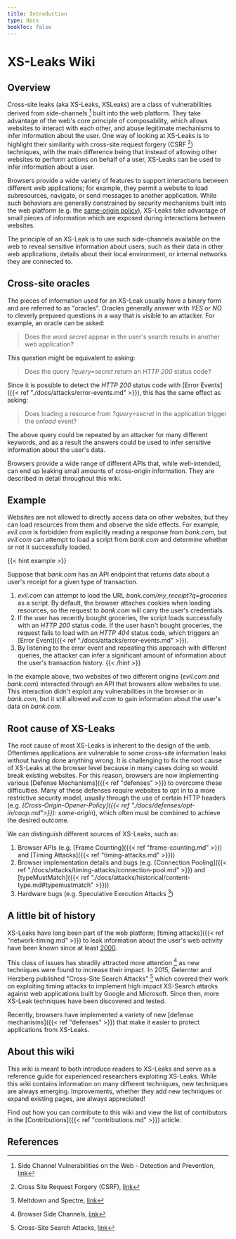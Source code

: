 ```yaml
---
title: Introduction
type: docs
bookToc: false
---
```


# XS-Leaks Wiki
## Overview

Cross-site leaks (aka XS-Leaks, XSLeaks) are a class of vulnerabilities derived from side-channels [^side-channel] built into the web platform. They take advantage of the web's core principle of composability, which allows websites to interact with each other, and abuse legitimate mechanisms to infer information about the user. One way of looking at XS-Leaks is to highlight their similarity with cross-site request forgery (CSRF [^csrf]) techniques, with the main difference being that instead of allowing other websites to perform actions on behalf of a user, XS-Leaks can be used to infer information about a user. 

Browsers provide a wide variety of features to support interactions between different web applications; for example, they permit a website to load subresources, navigate, or send messages to another application. While such behaviors are generally constrained by security mechanisms built into the web platform (e.g. the [same-origin policy](https://developer.mozilla.org/en-US/docs/Web/Security/Same-origin_policy)), XS-Leaks take advantage of small pieces of information which are exposed during interactions between websites. 

The principle of an XS-Leak is to use such side-channels available on the web to reveal sensitive information about users, such as their data in other web applications, details about their local environment, or internal networks they are connected to.

## Cross-site oracles

The pieces of information used for an XS-Leak usually have a binary form and are referred to as "oracles". Oracles generally answer with *YES* or *NO* to cleverly prepared questions in a way that is visible to an attacker. For example, an oracle can be asked:

> Does the word *secret* appear in the user's search results in another web application?

This question might be equivalent to asking:

> Does the query *?query=secret* return an *HTTP 200* status code?

Since it is possible to detect the *HTTP 200* status code with [Error Events]({{< ref "./docs/attacks/error-events.md" >}}), this has the same effect as asking:

> Does loading a resource from *?query=secret* in the application trigger the *onload* event?

The above query could be repeated by an attacker for many different keywords, and as a result the answers could be used to infer sensitive information about the user's data.

Browsers provide a wide range of different APIs that, while well-intended, can end up leaking small amounts of cross-origin information. They are described in detail throughout this wiki.

## Example

Websites are not allowed to directly access data on other websites, but they can load resources from them and observe the side effects. For example, *evil.com* is forbidden from explicitly reading a response from *bank.com*, but *evil.com* can attempt to load a script from *bank.com* and determine whether or not it successfully loaded.

{{< hint example >}}

Suppose that *bank.com* has an API endpoint that returns data about a user's receipt for a given type of transaction.

1. *evil.com* can attempt to load the URL *bank.com/my_receipt?q=groceries* as a script. By default, the browser attaches cookies when loading resources, so the request to *bank.com* will carry the user's credentials.
2. If the user has recently bought groceries, the script loads successfully with an *HTTP 200* status code. If the user hasn't bought groceries, the request fails to load with an *HTTP 404* status code, which triggers an [Error Event]({{< ref "./docs/attacks/error-events.md" >}}).
3. By listening to the error event and repeating this approach with different queries, the attacker can infer a significant amount of information about the user's transaction history.
{{< /hint >}}

In the example above, two websites of two different origins (*evil.com* and *bank.com*) interacted through an API that browsers allow websites to use.  This interaction didn't exploit any vulnerabilities in the browser or in *bank.com*, but it still allowed *evil.com* to gain information about the user's data on *bank.com*.  



## Root cause of XS-Leaks

The root cause of most XS-Leaks is inherent to the design of the web. Oftentimes applications are vulnerable to some cross-site information leaks without having done anything wrong. It is challenging to fix the root cause of XS-Leaks at the browser level because in many cases doing so would break existing websites. For this reason, browsers are now implementing various [Defense Mechanisms]({{< ref "defenses" >}}) to overcome these difficulties. Many of these defenses require websites to opt in to a more restrictive security model, usually through the use of certain HTTP headers (e.g. *[Cross-Origin-Opener-Policy]({{< ref "./docs/defenses/opt-in/coop.md">}}): same-origin*), which often must be combined to achieve the desired outcome.

We can distinguish different sources of XS-Leaks, such as:

1. Browser APIs (e.g. [Frame Counting]({{< ref "frame-counting.md" >}}) and [Timing Attacks]({{< ref "timing-attacks.md" >}}))
2. Browser implementation details and bugs (e.g. [Connection Pooling]({{< ref "./docs/attacks/timing-attacks/connection-pool.md" >}}) and [typeMustMatch]({{< ref "./docs/attacks/historical/content-type.md#typemustmatch" >}}))
3. Hardware bugs (e.g. Speculative Execution Attacks [^spectre])

## A little bit of history

XS-Leaks have long been part of the web platform;  [timing attacks]({{< ref "network-timing.md" >}}) to leak information about the user's web activity have been known since at least [2000](https://dl.acm.org/doi/10.1145/352600.352606).

This class of issues has steadily attracted more attention [^old-wiki] as new techniques were found to increase their impact. In 2015, Gelernter and Herzberg published "Cross-Site Search Attacks" [^xs-search-first] which covered their work on exploiting timing attacks to implement high impact XS-Search attacks against web applications built by Google and Microsoft. Since then, more XS-Leak techniques have been discovered and tested.

Recently, browsers have implemented a variety of new [defense mechanisms]({{< ref "defenses" >}}) that make it easier to protect applications from XS-Leaks.

## About this wiki

This wiki is meant to both introduce readers to XS-Leaks and serve as a reference guide for experienced researchers exploiting XS-Leaks. While this wiki contains information on many different techniques, new techniques are always emerging. Improvements, whether they add new techniques or expand existing pages, are always appreciated!

Find out how you can contribute to this wiki and view the list of contributors in the [Contributions]({{< ref "contributions.md" >}}) article.

## References
[^side-channel]: Side Channel Vulnerabilities on the Web - Detection and Prevention, [link](https://owasp.org/www-pdf-archive/Side_Channel_Vulnerabilities.pdf)
[^csrf]: Cross Site Request Forgery (CSRF), [link](https://owasp.org/www-community/attacks/csrf)
[^browser-features]: In some cases, these features are maintained to preserve backwards compatibility. But, in other cases, new features are added to browsers regardless of the fact that they introduce potential cross-site leaks (e.g. [Scroll to Text Fragment]({{< ref "scroll-to-text-fragment.md" >}})), as the benefits are considered to outweigh the downsides.
[^old-wiki]: Browser Side Channels, [link](https://github.com/xsleaks/xsleaks/wiki/Browser-Side-Channels)
[^xs-search-first]: Cross-Site Search Attacks, [link](https://446h.cybersec.fun/xssearch.pdf)
[^spectre]: Meltdown and Spectre, [link](https://spectreattack.com/)
